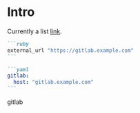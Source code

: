 # Intro

Currently a list [link](https://gitlab.com/name[]).

````markdown
```ruby
external_url "https://gitlab.example.com"
```

```yaml
gitlab:
  host: "gitlab.example.com"
```
````

gitlab
